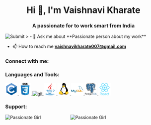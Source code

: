 
<h1 align="center">Hi 👋, I'm Vaishnavi Kharate</h1>
<h3 align="center">A passionate for to work smart from India</h3>
<img
            <input
              type='image'
              src='https://thegrowthhustlers.com/wp-content/uploads/2021/12/growth-marketing-strategy.gif'
              alt='Submit'
              width='430'
              height='200'
              float: inline-start;
              size-adjust: 60px;
     float: inline-start;
     margin-left: auto;
            />
      >    
<!-- <img align"right" alt="Coding" width="400" src="https://encrypted-tbn0.gstatic.com/images?q=tbn:ANd9GcQo2POndIPj7RN7sauZ-2lTkIi4Fta0HWOauQ&usqp=CAU"> -->
- 💬 Ask me about **Passionate person about my work**

- 📫 How to reach me **vaishnavikharate007@gmail.com**

<h3 align="left">Connect with me:</h3>
<p align="left">
</p>

<h3 align="left">Languages and Tools:</h3>
<p align="left"> <a href="https://www.cprogramming.com/" target="_blank" rel="noreferrer"> <img src="https://raw.githubusercontent.com/devicons/devicon/master/icons/c/c-original.svg" alt="c" width="40" height="40"/> </a> <a href="https://www.w3schools.com/css/" target="_blank" rel="noreferrer"> <img src="https://raw.githubusercontent.com/devicons/devicon/master/icons/css3/css3-original-wordmark.svg" alt="css3" width="40" height="40"/> </a> <a href="https://git-scm.com/" target="_blank" rel="noreferrer"> <img src="https://www.vectorlogo.zone/logos/git-scm/git-scm-icon.svg" alt="git" width="40" height="40"/> </a> <a href="https://www.java.com" target="_blank" rel="noreferrer"> <img src="https://raw.githubusercontent.com/devicons/devicon/master/icons/java/java-original.svg" alt="java" width="40" height="40"/> </a> <a href="https://www.linux.org/" target="_blank" rel="noreferrer"> <img src="https://raw.githubusercontent.com/devicons/devicon/master/icons/linux/linux-original.svg" alt="linux" width="40" height="40"/> </a> <a href="https://www.mysql.com/" target="_blank" rel="noreferrer"> <img src="https://raw.githubusercontent.com/devicons/devicon/master/icons/mysql/mysql-original-wordmark.svg" alt="mysql" width="40" height="40"/> </a> <a href="https://www.postgresql.org" target="_blank" rel="noreferrer"> <img src="https://raw.githubusercontent.com/devicons/devicon/master/icons/postgresql/postgresql-original-wordmark.svg" alt="postgresql" width="40" height="40"/> </a> <a href="https://reactjs.org/" target="_blank" rel="noreferrer"> <img src="https://raw.githubusercontent.com/devicons/devicon/master/icons/react/react-original-wordmark.svg" alt="react" width="40" height="40"/> </a> </p>

<h3 align="left">Support:</h3>
<p><a href="https://www.buymeacoffee.com/Passionate Girl"> <img align="left" src="https://cdn.buymeacoffee.com/buttons/v2/default-yellow.png" height="50" width="210" alt="Passionate Girl" /></a><a href="https://ko-fi.com/Passionate Girl"> <img align="left" src="https://cdn.ko-fi.com/cdn/kofi3.png?v=3" height="50" width="210" alt="Passionate Girl" /></a></p><br><br>

